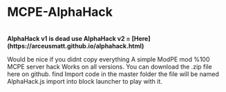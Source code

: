 # MCPE-AlphaHack
<br>
<b>AlphaHack v1 is dead use AlphaHack v2 = [Here](https://arceusmatt.github.io/alphahack.html)</b>
<br>

Would be nice if you didnt copy everything
A simple ModPE mod %100 MCPE server hack Works on all versions.
You can download the .zip file here on github. find Import code in the master folder the file will be named AlphaHack.js
import into block launcher to play with it.
